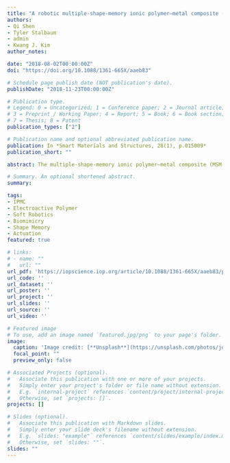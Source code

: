 ```yaml
---
title: "A robotic multiple-shape-memory ionic polymer–metal composite (IPMC) actuator: modeling approach"
authors:
- Qi Shen
- Tyler Stalbaum
- admin
- Kwang J. Kim
author_notes:

date: "2018-08-02T00:00:00Z"
doi: "https://doi.org/10.1088/1361-665X/aaeb83"

# Schedule page publish date (NOT publication's date).
publishDate: "2018-11-23T00:00:00Z"

# Publication type.
# Legend: 0 = Uncategorized; 1 = Conference paper; 2 = Journal article;
# 3 = Preprint / Working Paper; 4 = Report; 5 = Book; 6 = Book section;
# 7 = Thesis; 8 = Patent
publication_types: ["2"]

# Publication name and optional abbreviated publication name.
publication: In *Smart Materials and Structures, 28(1), p.015009*
publication_short: ""

abstract: The multiple-shape-memory ionic polymer–metal composite (MSM-IPMC) actuator can demonstrate complex 3D deformation. The MSM-IPMC has two distinct characteristics, which are the electromechanical actuation effect and the thermal-mechanical shape memory effect. The bending, twisting, and oscillating motions of the actuator could be controlled simultaneously or separately by means of thermal-mechanical and electromechanical transduction. In this study, a theoretical model for the MSM-IPMC was developed and experimentally investigated. Based on previous studies on the electromechanical actuation effect of ionic polymer–metal composite (IPMC), a comprehensive physics-based model of MSM-IPMC which couples the actuation effect and the multiple shape memory effect was developed. To verify the model, an MSM-IPMC sample was prepared and used in experimental testing. The simulation results were shown to be in good agreement with the experimental results obtained. The multiple shape memory and recovery rate of three different polymers, namely the Nafion, Aquivion and GEFC of different ions, which are the hydrogen, lithium and sodium, were also tested. Based on the results, it is shown that all the polymers demonstrate the multiple shape memory effect with varying amounts of programmable shapes. The ion type was shown to have an influence on the broad glass transition range of the polymers, which in turn dictated the number of possible programmable shapes for each membrane. The current study is beneficial for the better understanding of the multiple shape memory effect of MSM-IPMC.

# Summary. An optional shortened abstract.
summary:

tags:
- IPMC
- Electroactive Polymer
- Soft Robotics
- Biomimicry
- Shape Memory
- Actuation
featured: true

# links:
# - name: ""
#   url: ""
url_pdf: 'https://iopscience.iop.org/article/10.1088/1361-665X/aaeb83/pdf'
url_code: ''
url_dataset: ''
url_poster: ''
url_project: ''
url_slides: ''
url_source: ''
url_video: ''

# Featured image
# To use, add an image named `featured.jpg/png` to your page's folder. 
image:
  caption: 'Image credit: [**Unsplash**](https://unsplash.com/photos/jdD8gXaTZsc)'
  focal_point: ""
  preview_only: false

# Associated Projects (optional).
#   Associate this publication with one or more of your projects.
#   Simply enter your project's folder or file name without extension.
#   E.g. `internal-project` references `content/project/internal-project/index.md`.
#   Otherwise, set `projects: []`.
projects: []

# Slides (optional).
#   Associate this publication with Markdown slides.
#   Simply enter your slide deck's filename without extension.
#   E.g. `slides: "example"` references `content/slides/example/index.md`.
#   Otherwise, set `slides: ""`.
slides: ""
---
```


